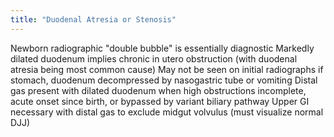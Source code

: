 ```yaml
---
title: "Duodenal Atresia or Stenosis"
---
```

Newborn radiographic &quot;double bubble&quot; is essentially diagnostic
Markedly dilated duodenum implies chronic in utero obstruction (with duodenal atresia being most common cause)
May not be seen on initial radiographs if stomach, duodenum decompressed by nasogastric tube or vomiting
Distal gas present with dilated duodenum when high obstructions incomplete, acute onset since birth, or bypassed by variant biliary pathway
Upper GI necessary with distal gas to exclude midgut volvulus (must visualize normal DJJ)

